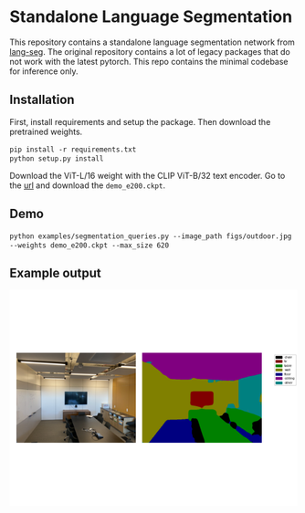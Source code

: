 # Standalone Language Segmentation

This repository contains a standalone language segmentation network from [lang-seg](https://github.com/isl-org/lang-seg).
The original repository contains a lot of legacy packages that do not work with the latest pytorch. This repo contains the minimal codebase for inference only.

## Installation

First, install requirements and setup the package. Then download the pretrained weights.

```
pip install -r requirements.txt
python setup.py install
```

Download the ViT-L/16 weight with the CLIP ViT-B/32 text encoder.
Go to the [url](https://drive.google.com/file/d/1ayk6NXURI_vIPlym16f_RG3ffxBWHxvb/view?usp=sharing) and download the `demo_e200.ckpt`.

## Demo

```
python examples/segmentation_queries.py --image_path figs/outdoor.jpg --weights demo_e200.ckpt --max_size 620
```

## Example output

![](./figs/Figure_1.png?raw=true)
